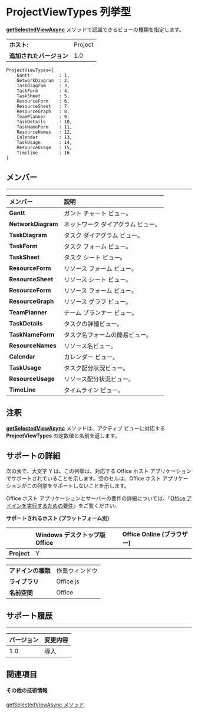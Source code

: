 
# <a name="projectviewtypes-enumeration"></a>ProjectViewTypes 列挙型
**[getSelectedViewAsync](../../reference/shared/projectdocument.getselectedviewasync.md)** メソッドで認識できるビューの種類を指定します。

|||
|:-----|:-----|
|**ホスト:**|Project|
|**追加されたバージョン**|1.0|

```
ProjectViewTypes={
    Gantt           : 1, 
    NetworkDiagram  : 2, 
    TaskDiagram     : 3, 
    TaskForm        : 4, 
    TaskSheet       : 5, 
    ResourceForm    : 6, 
    ResourceSheet   : 7, 
    ResourceGraph   : 8, 
    TeamPlanner     : 9, 
    TaskDetails     : 10, 
    TaskNameForm    : 11, 
    ResourceNames   : 12, 
    Calendar        : 13, 
    TaskUsage       : 14, 
    ResourceUsage   : 15, 
    Timeline        : 16
}
```


## <a name="members"></a>メンバー


****


|**メンバー**|**説明**|
|:-----|:-----|
|**Gantt**|ガント チャート ビュー。|
|**NetworkDiagram**|ネットワーク ダイアグラム ビュー。|
|**TaskDiagram**|タスク ダイアグラム ビュー。|
|**TaskForm**|タスク フォーム ビュー。|
|**TaskSheet**|タスク シート ビュー。|
|**ResourceForm**|リソース フォーム ビュー。|
|**ResourceSheet**|リソース シート ビュー。|
|**ResourceForm**|リソース フォーム ビュー。|
|**ResourceGraph**|リソース グラフ ビュー。|
|**TeamPlanner**|チーム プランナー ビュー。|
|**TaskDetails**|タスクの詳細ビュー。|
|**TaskNameForm**|タスク名フォームの簡易ビュー。|
|**ResourceNames**|リソース名ビュー。|
|**Calendar**|カレンダー ビュー。|
|**TaskUsage**|タスク配分状況ビュー。|
|**ResourceUsage**|リソース配分状況ビュー。|
|**TimeLine**|タイムライン ビュー。|

## <a name="remarks"></a>注釈

**[getSelectedViewAsync](../../reference/shared/projectdocument.getselectedviewasync.md)** メソッドは、アクティブ ビューに対応する **ProjectViewTypes** の定数値と名前を返します。


## <a name="support-details"></a>サポートの詳細


次の表で、大文字 Y は、この列挙は、対応する Office ホスト アプリケーションでサポートされていることを示します。空のセルは、Office ホスト アプリケーションがこの列挙をサポートしないことを示します。

Office ホスト アプリケーションとサーバーの要件の詳細については、「[Office アドインを実行するための要件](../../docs/overview/requirements-for-running-office-add-ins.md)」をご覧ください。


**サポートされるホスト (プラットフォーム別)**


||**Windows デスクトップ版 Office**|**Office Online (ブラウザー)**|
|:-----|:-----|:-----|
|**Project**|Y||

|||
|:-----|:-----|
|**アドインの種類**|作業ウィンドウ|
|**ライブラリ**|Office.js|
|**名前空間**|Office|

## <a name="support-history"></a>サポート履歴



****


|**バージョン**|**変更内容**|
|:-----|:-----|
|1.0|導入|

## <a name="see-also"></a>関連項目



#### <a name="other-resources"></a>その他の技術情報


[getSelectedViewAsync メソッド](../../reference/shared/projectdocument.getselectedviewasync.md)
